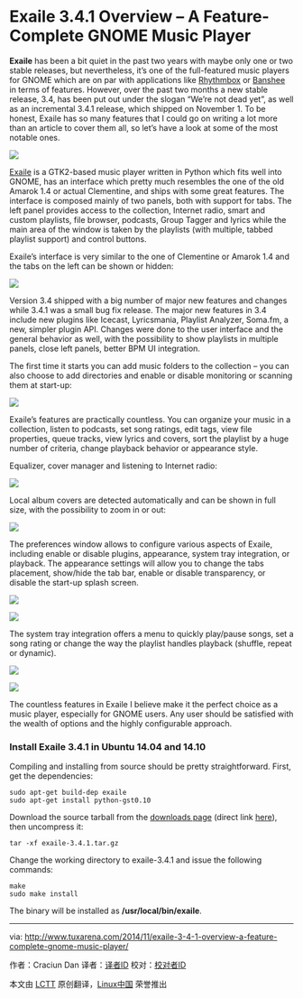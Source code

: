 Exaile 3.4.1 Overview – A Feature-Complete GNOME Music Player
================================================================================
**Exaile** has been a bit quiet in the past two years with maybe only one or two stable releases, but nevertheless, it’s one of the full-featured music players for GNOME which are on par with applications like [Rhythmbox][1] or [Banshee][2] in terms of features. However, over the past two months a new stable release, 3.4, has been put out under the slogan “We’re not dead yet”, as well as an incremental 3.4.1 release, which shipped on November 1. To be honest, Exaile has so many features that I could go on writing a lot more than an article to cover them all, so let’s have a look at some of the most notable ones.

![](http://www.tuxarena.com/wp-content/uploads/2014/11/exaile02.jpg)

[Exaile][3] is a GTK2-based music player written in Python which fits well into GNOME, has an interface which pretty much resembles the one of the old Amarok 1.4 or actual Clementine, and ships with some great features. The interface is composed mainly of two panels, both with support for tabs. The left panel provides access to the collection, Internet radio, smart and custom playlists, file browser, podcasts, Group Tagger and lyrics while the main area of the window is taken by the playlists (with multiple, tabbed playlist support) and control buttons.

Exaile’s interface is very similar to the one of Clementine or Amarok 1.4 and the tabs on the left can be shown or hidden:

![](http://www.tuxarena.com/wp-content/uploads/2014/11/exaile04.jpg)

Version 3.4 shipped with a big number of major new features and changes while 3.4.1 was a small bug fix release. The major new features in 3.4 include new plugins like Icecast, Lyricsmania, Playlist Analyzer, Soma.fm, a new, simpler plugin API. Changes were done to the user interface and the general behavior as well, with the possibility to show playlists in multiple panels, close left panels, better BPM UI integration.

The first time it starts you can add music folders to the collection – you can also choose to add directories and enable or disable monitoring or scanning them at start-up:

![](http://www.tuxarena.com/wp-content/uploads/2014/11/exaile01.jpg)

Exaile’s features are practically countless. You can organize your music in a collection, listen to podcasts, set song ratings, edit tags, view file properties, queue tracks, view lyrics and covers, sort the playlist by a huge number of criteria, change playback behavior or appearance style.

Equalizer, cover manager and listening to Internet radio:

![](http://www.tuxarena.com/wp-content/uploads/2014/11/exaile05.jpg)

Local album covers are detected automatically and can be shown in full size, with the possibility to zoom in or out:

![](http://www.tuxarena.com/wp-content/uploads/2014/11/exaile03.jpg)

The preferences window allows to configure various aspects of Exaile, including enable or disable plugins, appearance, system tray integration, or playback. The appearance settings will allow you to change the tabs placement, show/hide the tab bar, enable or disable transparency, or disable the start-up splash screen.

![](http://www.tuxarena.com/wp-content/uploads/2014/11/exaile_preferences_01.jpg)

![](http://www.tuxarena.com/wp-content/uploads/2014/11/exaile_preferences_02.jpg)

The system tray integration offers a menu to quickly play/pause songs, set a song rating or change the way the playlist handles playback (shuffle, repeat or dynamic).

![](http://www.tuxarena.com/wp-content/uploads/2014/11/exaile_tray.jpg)

![](http://www.tuxarena.com/wp-content/uploads/2014/11/exaile_tray.jpg)

The countless features in Exaile I believe make it the perfect choice as a music player, especially for GNOME users. Any user should be satisfied with the wealth of options and the highly configurable approach.

### Install Exaile 3.4.1 in Ubuntu 14.04 and 14.10 ###

Compiling and installing from source should be pretty straightforward. First, get the dependencies:

    sudo apt-get build-dep exaile
    sudo apt-get install python-gst0.10 

Download the source tarball from the [downloads page][4] (direct link [here][5]), then uncompress it:

    tar -xf exaile-3.4.1.tar.gz

Change the working directory to exaile-3.4.1 and issue the following commands:

    make
    sudo make install

The binary will be installed as **/usr/local/bin/exaile**.

--------------------------------------------------------------------------------

via: http://www.tuxarena.com/2014/11/exaile-3-4-1-overview-a-feature-complete-gnome-music-player/

作者：Craciun Dan
译者：[译者ID](https://github.com/译者ID)
校对：[校对者ID](https://github.com/校对者ID)

本文由 [LCTT](https://github.com/LCTT/TranslateProject) 原创翻译，[Linux中国](http://linux.cn/) 荣誉推出

[1]:https://wiki.gnome.org/Apps/Rhythmbox
[2]:http://banshee.fm/
[3]:http://www.exaile.org/
[4]:http://www.exaile.org/download/
[5]:https://github.com/exaile-dev/exaile/archive/3.4.1.tar.gz